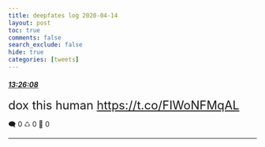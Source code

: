 ```yaml
---
title: deepfates log 2020-04-14
layout: post
toc: true
comments: false
search_exclude: false
hide: true
categories: [tweets]
---
```



#### <a href = "https://twitter.com/deepfates/status/1250143318773649408">*13:26:08*</a>

<font size="5">dox this human  https://t.co/FIWoNFMqAL</font>



🗨️ 0 ♺ 0 🤍  0   

---
    
            


